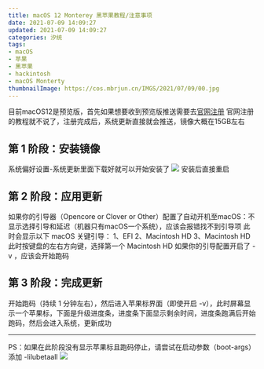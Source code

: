 ```yaml
---
title: macOS 12 Monterey 黑苹果教程/注意事项
date: 2021-07-09 14:09:27
updated: 2021-07-09 14:09:27
categories: 汐统
tags:
- macOS
- 苹果
- 黑苹果
- hackintosh
- macOS Monterty
thumbnailImage: https://cos.mbrjun.cn/IMGS/2021/07/09/00.jpg
---
```

目前macOS12是预览版，首先如果想要收到预览版推送需要去[官网注册](https://developer.apple.com/)
官网注册的教程就不说了，注册完成后，系统更新直接就会推送，镜像大概在15GB左右
<!-- more -->

## 第 1 阶段：安装镜像

系统偏好设置-系统更新里面下载好就可以开始安装了
![  ](https://cos.mbrjun.cn/IMGS/2021/07/09/AF.jpg)
安装后直接重启

## 第 2 阶段：应用更新

如果你的引导器（Opencore or Clover or Other）配置了自动开机至macOS：不显示选择引导和延迟（机器只有macOS一个系统），应该会报错找不到引导项
此时会显示以下 macOS 关键引导：
1、EFI
2、Macintosh HD
3、Macintosh HD
此时按键盘的左右方向键，选择第一个 Macintosh HD
如果你的引导配置开启了 -v ，应该会开始跑码

## 第 3 阶段：完成更新

开始跑码（持续 1 分钟左右），然后进入苹果标界面（即使开启 -v），此时屏幕显示一个苹果标，下面是升级进度条，进度条下面显示剩余时间，进度条跑满后开始跑码，然后会进入系统，更新成功

---

PS：如果在此阶段没有显示苹果标且跑码停止，请尝试在启动参数（boot-args）添加 -lilubetaall
![  ](https://cos.mbrjun.cn/IMGS/2021/07/09/00.jpg)
